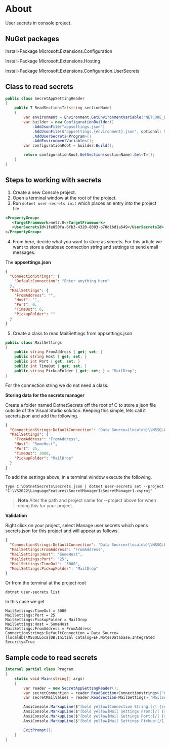 ﻿# About


User secrets in console project.

## NuGet packages

Install-Package Microsoft.Extensions.Configuration

Install-Package Microsoft.Extensions.Hosting

Install-Package Microsoft.Extensions.Configuration.UserSecrets

## Class to read secrets

```csharp
public class SecretAppSettingReader
{
    public T ReadSection<T>(string sectionName)
    {
        var environment = Environment.GetEnvironmentVariable("NETCORE_ENVIRONMENT");
        var builder = new ConfigurationBuilder()
            .AddJsonFile("appsettings.json")
            .AddJsonFile($"appsettings.{environment}.json", optional: true)
            .AddUserSecrets<Program>()
            .AddEnvironmentVariables();
        var configurationRoot = builder.Build();

        return configurationRoot.GetSection(sectionName).Get<T>();
    }
}
```

## Steps to working with secrets

1. Create a new Console project.
1. Open a terminal window at the root of the project.
1. Run `dotnet user-secrets init` which places an entry into the project file.

```xml
<PropertyGroup>
   <TargetFramework>net7.0</TargetFramework>
   <UserSecretsId>1fe850fa-6fb3-4320-8003-b70d16d1a649</UserSecretsId>
</PropertyGroup>
```

4.  From here, decide what you want to store as secrets. For this article we want to store a database connection string and settings to send email messages.


The **appsettings.json**

```json
{  
  "ConnectionStrings": {
    "DefaultConnection": "Enter anything here"
  },
  "MailSettings": {
    "FromAddress": "",
    "Host": "",
    "Port": 0,
    "TimeOut": 0,
    "PickupFolder": ""
  }
}
```

5. Create a class to read MailSettings from appsettings.json

```csharp
public class MailSettings
{
    public string FromAddress { get; set; }
    public string Host { get; set; }
    public int Port { get; set; }
    public int TimeOut { get; set; }
    public string PickupFolder { get; set; } = "MailDrop";
}
```

For the connection string we do not need a class.

**Storing data for the secrets manager**

Create a folder named DotnetSecrets off the root of C to store a json file outside of the Visual Studio solution. Keeping this simple, lets call it secrets.json and add the following.

```json
{
  "ConnectionStrings:DefaultConnection": "Data Source=(localdb)\\MSSQLLocalDB;Initial Catalog=EF.NotesDatabase;Integrated Security=True",
  "MailSettings": {
    "FromAddress": "FromAddress",
    "Host": "SomeHost",
    "Port": 25,
    "TimeOut": 3000,
    "PickupFolder": "MailDrop"
  }
}
```

To add the settings above, in a terminal window execute the following.

```
type C:\DotnetSecrets\secrets.json | dotnet user-secrets set --project "C:\VS2022\LanguageFeatures\SecretManager1\SecretManager1.csproj"
```

> **Note**
> Alter the path and project name for --project above for when doing this for your project.

**Validation**

Right click on your project, select Manage user secrets which opens secrets.json for this project and will appear as follows.



```json
{
  "ConnectionStrings:DefaultConnection": "Data Source=(localdb)\\MSSQLLocalDB;Initial Catalog=EF.NotesDatabase;Integrated Security=True",
  "MailSettings:FromAddress": "FromAddress",
  "MailSettings:Host": "SomeHost",
  "MailSettings:Port": "25",
  "MailSettings:TimeOut": "3000",
  "MailSettings:PickupFolder": "MailDrop"
}
```

Or from the terminal at the project root 


```
dotnet user-secrets list
```

In this case we get

```
MailSettings:TimeOut = 3000
MailSettings:Port = 25
MailSettings:PickupFolder = MailDrop
MailSettings:Host = SomeHost
MailSettings:FromAddress = FromAddress
ConnectionStrings:DefaultConnection = Data Source=(localdb)\MSSQLLocalDB;Initial Catalog=EF.NotesDatabase;Integrated Security=True
```

## Sample code to read secrets

```csharp
internal partial class Program
{
    static void Main(string[] args)
    {
        var reader = new SecretAppSettingReader();
        var secretConnection = reader.ReadSection<Connectionstrings>("Connectionstrings").DefaultConnection;
        var secretMailValues = reader.ReadSection<MailSettings>("MailSettings");

        AnsiConsole.MarkupLine($"[bold yellow]Connection String:[/] {secretConnection}");
        AnsiConsole.MarkupLine($"[bold yellow]Mail Settings From:[/] {secretMailValues.FromAddress}");
        AnsiConsole.MarkupLine($"[bold yellow]Mail Settings Port:[/] {secretMailValues.Port}");
        AnsiConsole.MarkupLine($"[bold yellow]Mail Settings Pickup:[/] {secretMailValues.PickupFolder}");

        ExitPrompt();
    }
}
```